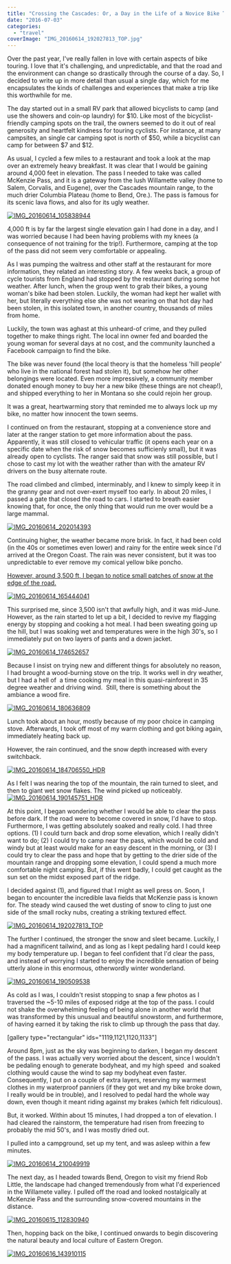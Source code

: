 ```yaml
---
title: "Crossing the Cascades: Or, a Day in the Life of a Novice Bike Tourist."
date: "2016-07-03"
categories:
  - "travel"
coverImage: "IMG_20160614_192027813_TOP.jpg"
---
```


Over the past year, I've really fallen in love with certain aspects of bike touring. I love that it's challenging, and unpredictable, and that the road and the environment can change so drastically through the course of a day. So, I decided to write up in more detail than usual a single day, which for me encapsulates the kinds of challenges and experiences that make a trip like this worthwhile for me.

The day started out in a small RV park that allowed bicyclists to camp (and use the showers and coin-op laundry) for $10. Like most of the bicyclist-friendly camping spots on the trail, the owners seemed to do it out of real generosity and heartfelt kindness for touring cyclists. For instance, at many campsites, an single car camping spot is north of $50, while a bicyclist can camp for between $7 and $12.

As usual, I cycled a few miles to a restaurant and took a look at the map over an extremely heavy breakfast. It was clear that I would be gaining around 4,000 feet in elevation. The pass I needed to take was called McKenzie Pass, and it is a gateway from the lush Willamette valley (home to Salem, Corvalis, and Eugene), over the Cascades mountain range, to the much drier Columbia Plateau (home to Bend, Ore.). The pass is famous for its scenic lava flows, and also for its ugly weather.

[![IMG_20160614_105838944](images/IMG_20160614_105838944-600x335.jpg)](/wp-content/uploads/2016/07/IMG_20160614_105838944.jpg)

4,000 ft is by far the largest single elevation gain I had done in a day, and I was worried because I had been having problems with my knees (a consequence of not training for the trip!). Furthermore, camping at the top of the pass did not seem very comfortable or appealing.

As I was pumping the waitress and other staff at the restaurant for more information, they related an interesting story. A few weeks back, a group of cycle tourists from England had stopped by the restaurant during some hot weather. After lunch, when the group went to grab their bikes, a young woman's bike had been stolen. Luckily, the woman had kept her wallet with her, but literally everything else she was not wearing on that hot day had been stolen, in this isolated town, in another country, thousands of miles from home.

Luckily, the town was aghast at this unheard-of crime, and they pulled together to make things right. The local inn owner fed and boarded the young woman for several days at no cost, and the community launched a Facebook campaign to find the bike.

The bike was never found (the local theory is that the homeless 'hill people' who live in the national forest had stolen it), but somehow her other belongings were located. Even more impressively, a community member donated enough money to buy her a new bike (these things are not cheap!), and shipped everything to her in Montana so she could rejoin her group.

It was a great, heartwarming story that reminded me to always lock up my bike, no matter how innocent the town seems.

I continued on from the restaurant, stopping at a convenience store and later at the ranger station to get more information about the pass. Apparently, it was still closed to vehicular traffic (it opens each year on a specific date when the risk of snow becomes sufficienly small), but it was already open to cyclists. The ranger said that snow was still possible, but I chose to cast my lot with the weather rather than with the amateur RV drivers on the busy alternate route.

The road climbed and climbed, interminably, and I knew to simply keep it in the granny gear and not over-exert myself too early. In about 20 miles, I passed a gate that closed the road to cars. I started to breath easier knowing that, for once, the only thing that would run me over would be a large mammal.

[![IMG_20160614_202014393](images/IMG_20160614_202014393-600x342.jpg)](/wp-content/uploads/2016/07/IMG_20160614_202014393.jpg)

Continuing higher, the weather became more brisk. In fact, it had been cold (in the 40s or sometimes even lower) and rainy for the entire week since I'd arrived at the Oregon Coast. The rain was never consistent, but it was too unpredictable to ever remove my comical yellow bike poncho.

[However, around 3,500 ft, I began to notice small patches of snow at the edge of the road.](/wp-content/uploads/2016/07/IMG_20160614_165444041.jpg)

[![IMG_20160614_165444041](images/IMG_20160614_165444041-600x450.jpg)](/wp-content/uploads/2016/07/IMG_20160614_165444041.jpg)

This surprised me, since 3,500 isn't that awfully high, and it was mid-June. However, as the rain started to let up a bit, I decided to revive my flagging energy by stopping and cooking a hot meal. I had been sweating going up the hill, but I was soaking wet and temperatures were in the high 30's, so I immediately put on two layers of pants and a down jacket.

[![IMG_20160614_174652657](images/IMG_20160614_174652657-600x485.jpg)](/wp-content/uploads/2016/07/IMG_20160614_174652657.jpg)

Because I insist on trying new and different things for absolutely no reason, I had brought a wood-burning stove on the trip. It works well in dry weather, but I had a hell of  a time cooking my meal in this quasi-rainforest in 35 degree weather and driving wind.  Still, there is something about the ambiance a wood fire.

[![IMG_20160614_180636809](images/IMG_20160614_180636809-450x600.jpg)](/wp-content/uploads/2016/07/IMG_20160614_180636809.jpg)

Lunch took about an hour, mostly because of my poor choice in camping stove. Afterwards, I took off most of my warm clothing and got biking again, immediately heating back up.

However, the rain continued, and the snow depth increased with every switchback.

[![IMG_20160614_184706550_HDR](images/IMG_20160614_184706550_HDR-600x450.jpg)](/wp-content/uploads/2016/07/IMG_20160614_184706550_HDR.jpg)

As I felt I was nearing the top of the mountain, the rain turned to sleet, and then to giant wet snow flakes. The wind picked up noticeably. [![IMG_20160614_190145751_HDR](images/IMG_20160614_190145751_HDR-600x450.jpg)](/wp-content/uploads/2016/07/IMG_20160614_190145751_HDR.jpg)

At this point, I began wondering whether I would be able to clear the pass before dark. If the road were to become covered in snow, I'd have to stop. Furthermore, I was getting absolutely soaked and really cold. I had three options. (1) I could turn back and drop some elevation, which I really didn't want to do; (2) I could try to camp near the pass, which would be cold and windy but at least would make for an easy descent in the morning, or (3) I could try to clear the pass and hope that by getting to the drier side of the mountain range and dropping some elevation, I could spend a much more comfortable night camping. But, if this went badly, I could get caught as the sun set on the midst exposed part of the ridge.

I decided against (1), and figured that I might as well press on. Soon, I began to encounter the incredible lava fields that McKenzie pass is known for. The steady wind caused the wet dusting of snow to cling to just one side of the small rocky nubs, creating a striking textured effect.

[![IMG_20160614_192027813_TOP](images/IMG_20160614_192027813_TOP-600x450.jpg)](/wp-content/uploads/2016/07/IMG_20160614_192027813_TOP.jpg)

The further I continued, the stronger the snow and sleet became. Luckily, I had a magnificent tailwind, and as long as I kept pedaling hard I could keep my body temperature up. I began to feel confident that I'd clear the pass, and instead of worrying I started to enjoy the incredible sensation of being utterly alone in this enormous, otherwordly winter wonderland.

[![IMG_20160614_190509538](images/IMG_20160614_190509538-600x487.jpg)](/wp-content/uploads/2016/07/IMG_20160614_190509538.jpg)

As cold as I was, I couldn't resist stopping to snap a few photos as I traversed the ~5-10 miles of exposed ridge at the top of the pass. I could not shake the overwhelming feeling of being alone in another world that was transformed by this unusual and beautiful snowstorm, and furthermore, of having earned it by taking the risk to climb up through the pass that day.

\[gallery type="rectangular" ids="1119,1121,1120,1133"\]

Around 8pm, just as the sky was beginning to darken, I began my descent of the pass. I was actually very worried about the descent, since I wouldn't be pedaling enough to generate bodyheat, and my high speed  and soaked clothing would cause the wind to sap my bodyheat even faster. Consequently, I put on a couple of extra layers, reserving my warmest clothes in my waterproof panniers (if they got wet and my bike broke down, I really would be in trouble), and I resolved to pedal hard the whole way down, even though it meant riding against my brakes (which felt ridiculous).

But, it worked. Within about 15 minutes, I had dropped a ton of elevation. I had cleared the rainstorm, the temperature had risen from freezing to probably the mid 50's, and I was mostly dried out.

I pulled into a campground, set up my tent, and was asleep within a few minutes.

[![IMG_20160614_210049919](images/IMG_20160614_210049919-600x450.jpg)](/wp-content/uploads/2016/07/IMG_20160614_210049919.jpg)

The next day, as I headed towards Bend, Oregon to visit my friend Rob Little, the landscape had changed tremendously from what I'd experienced in the Willamete valley. I pulled off the road and looked nostalgically at McKenzie Pass and the surrounding snow-covered mountains in the distance.

[![IMG_20160615_112830940](images/IMG_20160615_112830940-600x375.jpg)](/wp-content/uploads/2016/07/IMG_20160615_112830940.jpg)

Then, hopping back on the bike, I continued onwards to begin discovering the natural beauty and local culture of Eastern Oregon.

[![IMG_20160616_143910115](images/IMG_20160616_143910115-600x340.jpg)](/wp-content/uploads/2016/07/IMG_20160616_143910115.jpg)
